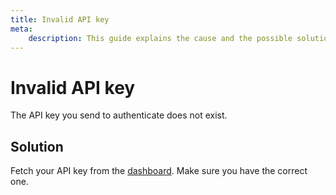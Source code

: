 ```yaml
---
title: Invalid API key
meta: 
    description: This guide explains the cause and the possible solutions for the Invalid API key error.
---
```


# Invalid API key

The API key you send to authenticate does not exist.

## Solution

Fetch your API key from the [dashboard](https://dashboard.api.video/apikeys). Make sure you have the correct one.